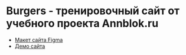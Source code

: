 # Burgers - тренировочный сайт от учебного проекта Annblok.ru

* [Макет сайта Figma](https://www.figma.com/file/kaXfncnyA9KBQ4NtLDAJrC/Burgers-Menu-Responsive-(Copy)?node-id=0%3A99&t=mPdFXhWHNI2h3BB3-1)
* [Демо сайта](https://melmanartem.github.io/Module01-Burger/menu.html)